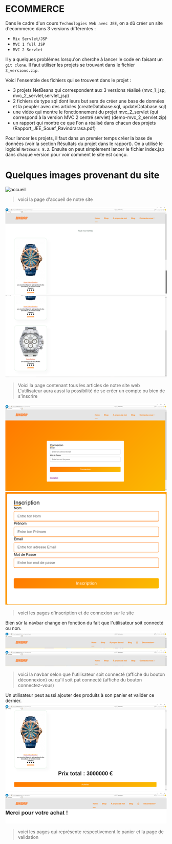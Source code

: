 # ECOMMERCE

Dans le cadre d'un cours ```Technologies Web avec JEE```, on a dû créer un site d'ecommerce dans 3 versions différentes :  
-  ```Mix Servlet/JSP```
-  ```MVC 1 full JSP```
-  ```MVC 2 Servlet```

Il y a quelques problèmes lorsqu'on cherche à lancer le code en faisant un `git clone`. Il faut utiliser les projets se trouvant dans le fichier ```3_versions.zip```. 

Voici l'ensemble des fichiers qui se trouvent dans le projet :  
-  3 projets NetBeans qui correspondent aux 3 versions réalisé (mvc_1_jsp, mvc_2_servlet,servlet_jsp) 
- 2 fichiers de type sql dont leurs but sera de créer une base de données et la peupler avec des articles (createDatabase.sql, updateDatabase.sql) 
- une vidéo qui montre le fonctionnement du projet mvc_2_servlet (qui correspond à la version MVC 2 centré servlet) (demo-mvc_2_servlet.zip) 
- un rapport qui montre ce que l'on a réalisé dans chacun des projets (Rapport_JEE_Souef_Ravindrarasa.pdf) 

Pour lancer les projets, il faut dans un premier temps créer la base de données (voir la section Résultats du projet dans le rapport). On a utilisé le logiciel ```NetBeans 8.2```. 
Ensuite on peut simplement lancer le fichier index.jsp dans chaque version pour voir comment le site est conçu. 


# Quelques images provenant du site

![accueil](./.images/index_1.PNG)
> voici la page d'accueil de notre site  


![shop](./.images/shop_1.PNG)
![shop](./.images/shop_2.PNG)
> Voici la page contenant tous les articles de notre site web   
 L'utilisateur aura aussi la possibilité de se créer un compte ou bien de s'inscrire 

![connexion](./.images/connexion.PNG) 
![inscription](./.images/inscription.PNG)  
> voici les pages d'inscription et de connexion sur le site  

   
Bien sûr la navbar change en fonction du fait que l'utilisateur soit connecté ou non.
![navbar connecté](./.images/navbar_connected.PNG)  
![navbar déconnecté](./.images/navbar_disconnected.PNG)
> voici la navbar selon que l'utilisateur soit connecté (affiche du bouton déconnexion) ou qu'il soit pat connecté (affiche du bouton connectez-vous)  

Un utilisateur peut aussi ajouter des produits à son panier et valider ce dernier. 
![panier](./.images/panier.PNG) 
![validation](./.images/validation.PNG) 
> voici les pages qui représente respectivement le panier et la page de validation